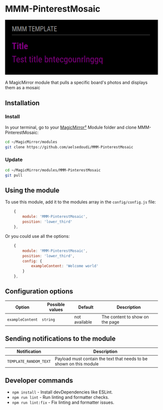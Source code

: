 # MMM-PinterestMosaic

![Example of MMM-PinterestMosaic](./example_1.png)

A MagicMirror module that pulls a specific board's photos and displays them as a mosaic

## Installation

### Install

In your terminal, go to your [MagicMirror²][mm] Module folder and clone MMM-PinterestMosaic:

```bash
cd ~/MagicMirror/modules
git clone https://github.com/aelsedoudi/MMM-PinterestMosaic
```

### Update

```bash
cd ~/MagicMirror/modules/MMM-PinterestMosaic
git pull
```

## Using the module

To use this module, add it to the modules array in the `config/config.js` file:

```js
    {
        module: 'MMM-PinterestMosaic',
        position: 'lower_third'
    },
```

Or you could use all the options:

```js
    {
        module: 'MMM-PinterestMosaic',
        position: 'lower_third',
        config: {
            exampleContent: 'Welcome world'
        }
    },
```

## Configuration options

Option|Possible values|Default|Description
------|------|------|-----------
`exampleContent`|`string`|not available|The content to show on the page

## Sending notifications to the module

Notification|Description
------|-----------
`TEMPLATE_RANDOM_TEXT`|Payload must contain the text that needs to be shown on this module

## Developer commands

- `npm install` - Install devDependencies like ESLint.
- `npm run lint` - Run linting and formatter checks.
- `npm run lint:fix` - Fix linting and formatter issues.

[mm]: https://github.com/MagicMirrorOrg/MagicMirror
